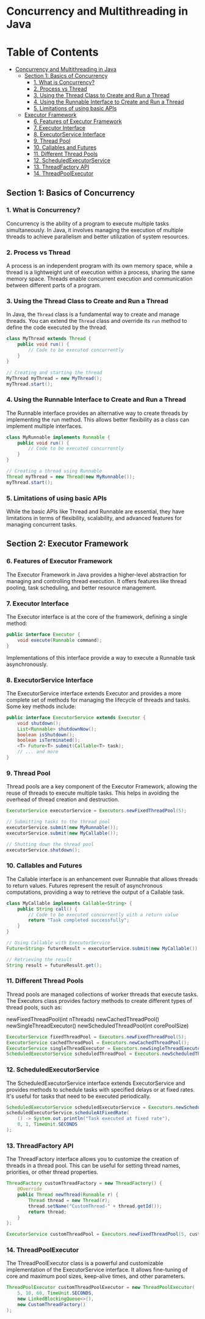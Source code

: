 # Concurrency and Multithreading in Java

# Table of Contents

- [Concurrency and Multithreading in Java](#concurrency-and-multithreading-in-java)
  - [Section 1: Basics of Concurrency](#section-1-basics-of-concurrency)
    - [1. What is Concurrency?](#1-what-is-concurrency)
    - [2. Process vs Thread](#2-process-vs-thread)
    - [3. Using the Thread Class to Create and Run a Thread](#3-using-the-thread-class-to-create-and-run-a-thread)
    - [4. Using the Runnable Interface to Create and Run a Thread](#4-using-the-runnable-interface-to-create-and-run-a-thread)
    - [5. Limitations of using basic APIs](#5-limitations-of-using-basic-apis)
  - [Executor Framework](#executor-framework)
    - [6. Features of Executor Framework](#6-features-of-executor-framework)
    - [7. Executor Interface](#7-executor-interface)
    - [8. ExecutorService Interface](#8-executorservice-interface)
    - [9. Thread Pool](#9-thread-pool)
    - [10. Callables and Futures](#10-callables-and-futures)
    - [11. Different Thread Pools](#11-different-thread-pools)
    - [12. ScheduledExecutorService](#12-scheduledexecutorservice)
    - [13. ThreadFactory API](#13-threadfactory-api)
    - [14. ThreadPoolExecutor](#14-threadpoolexecutor)


## Section 1: Basics of Concurrency

### 1. What is Concurrency?
Concurrency is the ability of a program to execute multiple tasks simultaneously. In Java, it involves managing the execution of multiple threads to achieve parallelism and better utilization of system resources.

### 2. Process vs Thread
A process is an independent program with its own memory space, while a thread is a lightweight unit of execution within a process, sharing the same memory space. Threads enable concurrent execution and communication between different parts of a program.

### 3. Using the Thread Class to Create and Run a Thread
In Java, the `Thread` class is a fundamental way to create and manage threads. You can extend the `Thread` class and override its `run` method to define the code executed by the thread.

```java
class MyThread extends Thread {
    public void run() {
        // Code to be executed concurrently
    }
}

// Creating and starting the thread
MyThread myThread = new MyThread();
myThread.start();
```
### 4. Using the Runnable Interface to Create and Run a Thread
The Runnable interface provides an alternative way to create threads by implementing the run method. This allows better flexibility as a class can implement multiple interfaces.

```java
class MyRunnable implements Runnable {
    public void run() {
        // Code to be executed concurrently
    }
}

// Creating a thread using Runnable
Thread myThread = new Thread(new MyRunnable());
myThread.start();
```

### 5. Limitations of using basic APIs
While the basic APIs like Thread and Runnable are essential, they have limitations in terms of flexibility, scalability, and advanced features for managing concurrent tasks.

## Section 2: Executor Framework
### 6. Features of Executor Framework
The Executor Framework in Java provides a higher-level abstraction for managing and controlling thread execution. It offers features like thread pooling, task scheduling, and better resource management.

### 7. Executor Interface
The Executor interface is at the core of the framework, defining a single method:

```java
public interface Executor {
    void execute(Runnable command);
}
```
Implementations of this interface provide a way to execute a Runnable task asynchronously.

### 8. ExecutorService Interface
The ExecutorService interface extends Executor and provides a more complete set of methods for managing the lifecycle of threads and tasks. Some key methods include:

```java
public interface ExecutorService extends Executor {
    void shutdown();
    List<Runnable> shutdownNow();
    boolean isShutdown();
    boolean isTerminated();
    <T> Future<T> submit(Callable<T> task);
    // ... and more
}
```

### 9. Thread Pool
Thread pools are a key component of the Executor Framework, allowing the reuse of threads to execute multiple tasks. This helps in avoiding the overhead of thread creation and destruction.

```java
ExecutorService executorService = Executors.newFixedThreadPool(5);

// Submitting tasks to the thread pool
executorService.submit(new MyRunnable());
executorService.submit(new MyCallable());

// Shutting down the thread pool
executorService.shutdown();
```

### 10. Callables and Futures
The Callable interface is an enhancement over Runnable that allows threads to return values. Futures represent the result of asynchronous computations, providing a way to retrieve the output of a Callable task.

```java
class MyCallable implements Callable<String> {
    public String call() {
        // Code to be executed concurrently with a return value
        return "Task completed successfully";
    }
}

// Using Callable with ExecutorService
Future<String> futureResult = executorService.submit(new MyCallable());

// Retrieving the result
String result = futureResult.get();

```

### 11. Different Thread Pools
Thread pools are managed collections of worker threads that execute tasks. The Executors class provides factory methods to create different types of thread pools, such as:

newFixedThreadPool(int nThreads)
newCachedThreadPool()
newSingleThreadExecutor()
newScheduledThreadPool(int corePoolSize)

```java
ExecutorService fixedThreadPool = Executors.newFixedThreadPool(5);
ExecutorService cachedThreadPool = Executors.newCachedThreadPool();
ExecutorService singleThreadExecutor = Executors.newSingleThreadExecutor();
ScheduledExecutorService scheduledThreadPool = Executors.newScheduledThreadPool(3);
```


### 12. ScheduledExecutorService

The ScheduledExecutorService interface extends ExecutorService and provides methods to schedule tasks with specified delays or at fixed rates. It's useful for tasks that need to be executed periodically.

```java
ScheduledExecutorService scheduledExecutorService = Executors.newScheduledThreadPool(1);
scheduledExecutorService.scheduleAtFixedRate(
    () -> System.out.println("Task executed at fixed rate"),
    0, 1, TimeUnit.SECONDS
);
```

### 13. ThreadFactory API

The ThreadFactory interface allows you to customize the creation of threads in a thread pool. This can be useful for setting thread names, priorities, or other thread properties.

```java
ThreadFactory customThreadFactory = new ThreadFactory() {
    @Override
    public Thread newThread(Runnable r) {
        Thread thread = new Thread(r);
        thread.setName("CustomThread-" + thread.getId());
        return thread;
    }
};

ExecutorService customThreadPool = Executors.newFixedThreadPool(5, customThreadFactory);
```

### 14. ThreadPoolExecutor

The ThreadPoolExecutor class is a powerful and customizable implementation of the ExecutorService interface. It allows fine-tuning of core and maximum pool sizes, keep-alive times, and other parameters.

```java
ThreadPoolExecutor customThreadPoolExecutor = new ThreadPoolExecutor(
    5, 10, 60, TimeUnit.SECONDS,
    new LinkedBlockingQueue<>(),
    new CustomThreadFactory()
);
```
